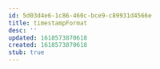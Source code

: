 ```yaml
---
id: 5d03d4e6-1c86-460c-bce9-c89931d4566e
title: timestampFormat
desc: ''
updated: 1618573870618
created: 1618573870618
stub: true
---
```


